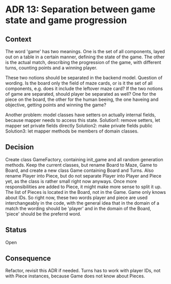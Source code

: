 # ADR 13: Separation between game state and game progression

## Context
The word 'game' has two meanings. One is the set of all components, layed out on a table in a certain manner, defining the state of the game.
The other is the actual match, describing the progression of the game, with different turns, counting points and a winning player.

These two notions should be separated in the backend model.
Question of wording. Is the board only the field of maze cards, or is it the set of all components, e.g. does it include the leftover maze card?
If the two notions of game are separated, should player be separated as well? One for the piece on the board, the other for the human beeing, the one haveing
and objective, getting points and winning the game?

Another problem: model classes have setters on actually internal fields, because mapper needs to access this state.
Solution1: remove setters, let mapper set private fields directly
Solution2: make private fields public
Solution3: let mapper methods be members of domain classes.

## Decision
Create class GameFactory, containing init_game and all random generation methods.
Keep the current classes, but rename Board to Maze, Game to Board, and create a new class Game containing Board and Turns.
Also rename Player into Piece, but do not separate Player into Player and Piece yet, as the class is rather small right now anyways. Once more responsibilities are added to Piece, it might make more sense to split it up.
The list of Pieces is located in the Board, not in the Game. Game only knows about IDs.
So right now, these two words player and piece are used interchangeably in the code, with the general idea that in the domain of a match the wording should be 'player' and in the domain of the Board, 'piece' should be the preferrd word.


## Status
Open

## Consequence
Refactor, revisit this ADR if needed.
Turns has to work with player IDs, not with Piece instances, because Game does not know about Pieces.



